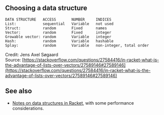 ## Choosing a data structure

    DATA STRUCTURE   ACCESS       NUMBER     INDICES
    List:            sequential   Variable   not used
    Struct:          random       Fixed      names
    Vector:          random       Fixed      integer
    Growable vector: random       Variable   integer
    Hash:            random       Variable   hashable
    Splay:           random       Variable   non-integer, total order

Credit: Jens Axel Søgaard   
Source: [https://stackoverflow.com/questions/27584416/in-racket-what-is-the-advantage-of-lists-over-vectors/27589146#27589146](https://stackoverflow.com/questions/27584416/in-racket-what-is-the-advantage-of-lists-over-vectors/27589146#27589146)

## See also

* [Notes on data structures in Racket](https://alex-hhh.github.io/2019/02/racket-data-structures.html), with some performance considerations.